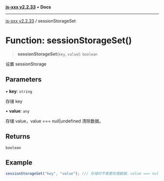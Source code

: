 [**js-xxx v2.2.33**](../README.md) • **Docs**

***

[js-xxx v2.2.33](../README.md) / sessionStorageSet

# Function: sessionStorageSet()

> **sessionStorageSet**(`key`, `value`): `boolean`

设置 sessionStorage

## Parameters

• **key**: `string`

存储 key

• **value**: `any`

存储 value，value === null|undefined 清除数据。

## Returns

`boolean`

## Example

```ts
sessionStorageSet("key", "value"); /// 存储时不需要处理数据，value === null|undefined 清除数据。
```
